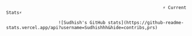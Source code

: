 
                                                                ⚡ Current Stats⚡

                        ![Sudhish's GitHub stats](https://github-readme-stats.vercel.app/api?username=Sudhishhh&hide=contribs,prs)

<!---
skxopw/skxopw is a ✨ special ✨ repository because its `README.md` (this file) appears on your GitHub profile.
You can click the Preview link to take a look at your changes.
--->
